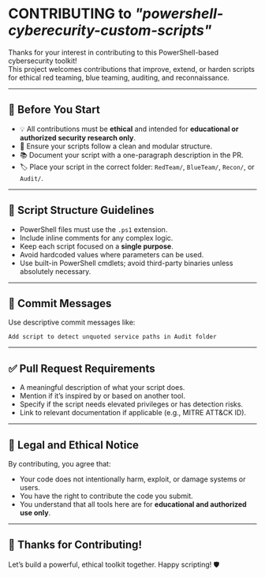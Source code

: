 # CONTRIBUTING to *"powershell-cyberecurity-custom-scripts"*

Thanks for your interest in contributing to this PowerShell-based cybersecurity toolkit!  
This project welcomes contributions that improve, extend, or harden scripts for ethical red teaming, blue teaming, auditing, and reconnaissance.

---

## 🧠 Before You Start

- 💡 All contributions must be **ethical** and intended for **educational or authorized security research only**.
- 🧼 Ensure your scripts follow a clean and modular structure.
- 📚 Document your script with a one-paragraph description in the PR.
- 🏷️ Place your script in the correct folder: `RedTeam/`, `BlueTeam/`, `Recon/`, or `Audit/`.

---

## 📂 Script Structure Guidelines

- PowerShell files must use the `.ps1` extension.
- Include inline comments for any complex logic.
- Keep each script focused on a **single purpose**.
- Avoid hardcoded values where parameters can be used.
- Use built-in PowerShell cmdlets; avoid third-party binaries unless absolutely necessary.

---

## 📄 Commit Messages

Use descriptive commit messages like:

```
Add script to detect unquoted service paths in Audit folder
```

---

## ✅ Pull Request Requirements

- A meaningful description of what your script does.
- Mention if it’s inspired by or based on another tool.
- Specify if the script needs elevated privileges or has detection risks.
- Link to relevant documentation if applicable (e.g., MITRE ATT&CK ID).

---

## 🔐 Legal and Ethical Notice

By contributing, you agree that:

- Your code does not intentionally harm, exploit, or damage systems or users.
- You have the right to contribute the code you submit.
- You understand that all tools here are for **educational and authorized use only**.

---

## 🙌 Thanks for Contributing!

Let’s build a powerful, ethical toolkit together. Happy scripting! 🛡️
